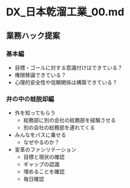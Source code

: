 # DX_日本乾溜工業_00.md
## 業務ハック提案
### 基本編
- 目標・ゴールに対する意識付けはできている？
- 権限移譲できている？
- 心理的安全性や信頼関係は構築できている？

### 井の中の蛙脱却編
- 外を知ってもらう
  - 総務部に別の会社の総務部を経験させる
  - 別の会社の総務部を連れてくる
- みんなをバスに乗せる
  - なぜやるのか？
- 変革のファシリテーション
  - 目標と現状の確認
  - ギャップの認識
  - 埋めることを確認
  - 毎日確認


